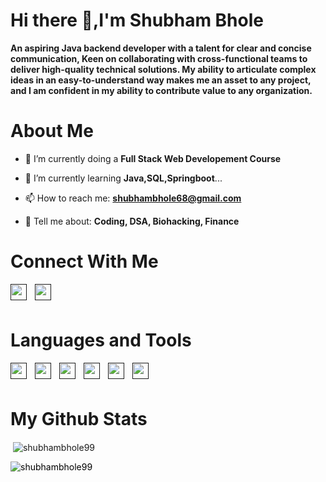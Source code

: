 <!------------------Banner Section----------------->



# Hi there 👋,I'm Shubham Bhole
**An aspiring Java backend developer with a talent for clear and concise communication, Keen on collaborating with cross-functional teams to deliver high-quality technical solutions. My ability to articulate complex ideas in an easy-to-understand way makes me an asset to any project, and I am confident in my ability to contribute value to any organization.**

# About Me
 - 🔭 I’m currently doing a **Full Stack Web Developement Course**

 - 🌱 I’m currently learning **Java,SQL,Springboot**...

 - 📫 How to reach me: **shubhambhole68@gmail.com**

 - 💬 Tell me about: **Coding, DSA, Biohacking, Finance**

# Connect With Me
[<img align="left"  width="26px" src="https://www.vectorlogo.zone/logos/linkedin/linkedin-tile.svg" style="padding-right:10px;" />]()
[<img align="left"  width="26px" src="https://www.vectorlogo.zone/logos/gmail/gmail-icon.svg" style="padding-right:10px;" />]()

<br/>
<br/>


# Languages and Tools
[<img align="left"  width="26px" src="https://cdn.jsdelivr.net/gh/devicons/devicon/icons/vscode/vscode-original.svg" style="padding-right:10px;" />]()
[<img align="left" width="26px" src="https://cdn.jsdelivr.net/gh/devicons/devicon/icons/html5/html5-original.svg" style="padding-right:10px;" />]()
[<img align="left" width="26px" src="https://cdn.jsdelivr.net/gh/devicons/devicon/icons/css3/css3-original.svg" style="padding-right:10px;" />]()
[<img align="left" width="26px" src="https://cdn.jsdelivr.net/gh/devicons/devicon/icons/javascript/javascript-original.svg" style="padding-right:10px;" />]()
[<img align="left" width="26px" src="https://cdn.jsdelivr.net/gh/devicons/devicon/icons/mysql/mysql-original.svg" style="padding-right:10px;" />]()
[<img align="left" width="26px" src="https://www.vectorlogo.zone/logos/java/java-icon.svg" style="padding-right:10px;" />]()



<br />
<br />



# My Github Stats 



<p>&nbsp;<img align="center" src="https://github-readme-stats.vercel.app/api?username=shubhambhole99&show_icons=true&locale=en" alt="shubhambhole99" /></p>
<p><img style="color:black;" align="center" src="https://github-readme-streak-stats.herokuapp.com/?user=shubhambhole99&" alt="shubhambhole99" /></p>






<!--
**shubhambhole99/shubhambhole99** is a ✨ _special_ ✨ repository because its `README.md` (this file) appears on your GitHub profile.

Here are some ideas to get you started:

### 🔭 I’m currently working on ...
- 🌱 I’m currently learning ...
- 👯 I’m looking to collaborate on ...
- 🤔 I’m looking for help with ...
- 💬 Ask me about ...
- 📫 How to reach me: ...
- 😄 Pronouns: ...
- ⚡ Fun fact: ...
-->
